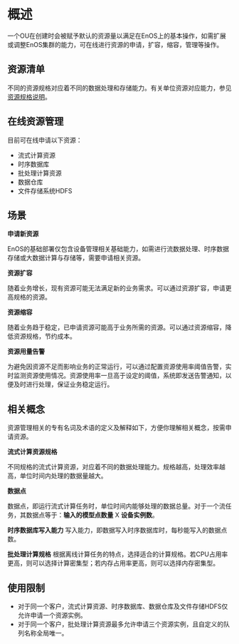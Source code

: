 # 概述

一个OU在创建时会被赋予默认的资源量以满足在EnOS上的基本操作，如需扩展或调整EnOS集群的能力，可在线进行资源的申请，扩容，缩容，管理等操作。

## 资源清单

不同的资源规格对应着不同的数据处理和存储能力。有关单位资源对应能力，参见[资源规格说明](reference)。

## 在线资源管理

目前可在线申请以下资源：

- 流式计算资源
- 时序数据库
- 批处理计算资源
- 数据仓库
- 文件存储系统HDFS

## 场景

**申请新资源**

EnOS的基础部署仅包含设备管理相关基础能力，如需进行流数据处理、时序数据存储或大数据计算与存储等，需要申请相关资源。

**资源扩容**

随着业务增长，现有资源可能无法满足新的业务需求。可以通过资源扩容，申请更高规格的资源。

**资源缩容**

随着业务趋于稳定，已申请资源可能高于业务所需的资源。可以通过资源缩容，降低资源规格，节约成本。

**资源用量告警**

为避免因资源不足而影响业务的正常运行，可以通过配置资源使用率阈值告警，实时监测资源使用情况。资源使用率一旦高于设定的阈值，系统即发送告警通知，以便及时进行处理，保证业务稳定运行。

## 相关概念

资源管理相关的专有名词及术语的定义及解释如下，方便你理解相关概念，按需申请资源。

**流式计算资源规格**

不同规格的流式计算资源，对应着不同的数据处理能力。规格越高，处理效率越高，单位时间内处理的数据量越大。

**数据点**

数据点，即运行流式计算任务时，单位时间内能够处理的数据总量。对于一个流任务，其数据点等于：**输入的模型点数量** X **设备实例数**。

**时序数据库写入能力**
写入能力，即数据写入时序数据库时，每秒能写入的数据点数。

**批处理计算规格**
根据离线计算任务的特点，选择适合的计算规格。若CPU占用率更高，则可以选择计算密集型；若内存占用率更高，则可以选择内存密集型。

## 使用限制

- 对于同一个客户，流式计算资源、时序数据库、数据仓库及文件存储HDFS仅允许申请一个资源实例。
- 对于同一个客户，批处理计算资源最多允许申请三个资源实例，且自定义的队列名称全局唯一。
